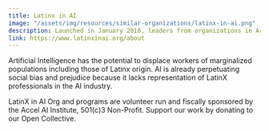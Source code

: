 ```yaml
---
title: Latinx in AI
image: "/assets/img/resources/similar-organizations/latinx-in-ai.png"
description: Launched in January 2018, leaders from organizations in Artificial Intelligence, Education, Research, Finance, and Social Impact banded together to create a group that would be focused on “Creating Opportunity for LatinX in AI.”
link: https://www.latinxinai.org/about
---
```


Artificial Intelligence has the potential to displace workers of marginalized populations including those of Latinx origin. AI is already perpetuating social bias and prejudice because it lacks representation of LatinX professionals in the AI industry.

LatinX in AI Org and programs are volunteer run and fiscally sponsored by the Accel AI Institute, 501(c)3 Non-Profit. Support our work by donating to our Open Collective.